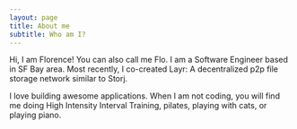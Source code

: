 ```yaml
---
layout: page
title: About me
subtitle: Who am I?
---
```


 Hi, I am Florence! You can also call me Flo. 
 I am a Software Engineer based in SF Bay area. Most recently, I co-created Layr: A decentralized p2p file storage network similar to Storj. 
 
 I love building awesome applications. When I am not coding, you will find me doing High Intensity Interval Training, pilates, playing with cats, or playing piano. 